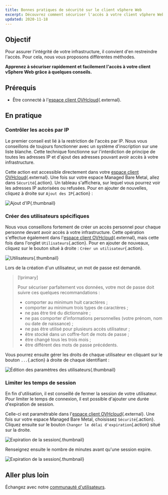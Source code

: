 ```yaml
---
title: Bonnes pratiques de sécurité sur le client vSphere Web
excerpt: Découvrez comment sécuriser l'accès à votre client vSphere Web
updated: 2020-11-18
---
```


## Objectif

Pour assurer l'intégrité de votre infrastructure, il convient d'en restreindre l'accès. Pour cela, nous vous proposons différentes méthodes.

**Apprenez à sécuriser rapidement et facilement l'accès à votre client vSphere Web grâce à quelques conseils.**

## Prérequis

- Être connecté à l'[espace client OVHcloud](https://ca.ovh.com/auth/?action=gotomanager&from=https://www.ovh.com/ca/fr/&ovhSubsidiary=qc){.external}.

## En pratique

### Contrôler les accès par IP

Le premier conseil est lié à la restriction de l'accès par IP. Nous vous conseillons de toujours fonctionner avec un système d'inscription sur une liste blanche. Cette technique fonctionne sur l'interdiction de principe de toutes les adresses IP et d'ajout des adresses pouvant avoir accès à votre infrastructure.

Cette action est accessible directement dans votre [espace client OVHcloud](https://ca.ovh.com/auth/?action=gotomanager&from=https://www.ovh.com/ca/fr/&ovhSubsidiary=qc){.external}. Une fois sur votre espace Managed Bare Metal, allez dans `Sécurité`{.action}. Un tableau s'affichera, sur lequel vous pourrez voir les adresses IP autorisées ou refusées. Pour en ajouter de nouvelles, cliquez à droite sur `Ajout des IP`{.action} :

![Ajout d'IP](images/adding_ip.png){.thumbnail}

### Créer des utilisateurs spécifiques

Nous vous conseillons fortement de créer un accès personnel pour chaque personne devant avoir accès à votre infrastructure. Cette opération s'effectue également dans l'[espace client OVHcloud](https://ca.ovh.com/auth/?action=gotomanager&from=https://www.ovh.com/ca/fr/&ovhSubsidiary=qc){.external}, mais cette fois dans l'onglet `Utilisateurs`{.action}. Pour en ajouter de nouveaux, cliquez sur le bouton situé à droite : `Créer un utilisateur`{.action}.

![Utilisateurs](images/users.png){.thumbnail}

Lors de la création d'un utilisateur, un mot de passe est demandé.

> [!primary]
>
> Pour sécuriser parfaitement vos données, votre mot de passe doit suivre ces quelques recommandations :
>
> - comporter au minimum huit caractères ;
> - comporter au minimum trois types de caractères ;
> - ne pas être tiré du dictionnaire ;
> - ne pas comporter d’informations personnelles (votre prénom, nom ou date de naissance) ;
> - ne pas être utilisé pour plusieurs accès utilisateur ;
> - être stocké dans un coffre-fort de mots de passe ;
> - être changé tous les trois mois ;
> - être différent des mots de passe précédents.
>

Vous pourrez ensuite gérer les droits de chaque utilisateur en cliquant sur le bouton `...`{.action} à droite de chaque identifiant :

![Édition des paramètres des utilisateurs](images/users_edit.png){.thumbnail}

### Limiter les temps de session

En fin d'utilisation, il est conseillé de fermer la session de votre utilisateur. Pour limiter le temps de connexion, il est possible d'ajouter une durée d'expiration de session.

Celle-ci est paramétrable dans l'[espace client OVHcloud](https://ca.ovh.com/auth/?action=gotomanager&from=https://www.ovh.com/ca/fr/&ovhSubsidiary=qc){.external}. Une fois sur votre espace Managed Bare Metal, choisissez `Sécurité`{.action}. Cliquez ensuite sur le bouton `Changer le délai d'expiration`{.action} situé sur la droite.

![Expiration de la session](images/security-expiration.png){.thumbnail}

Renseignez ensuite le nombre de minutes avant qu'une session expire.

![Expiration de la session](images/expiration.png){.thumbnail}

## Aller plus loin

Échangez avec notre [communauté d'utilisateurs](/links/community).

